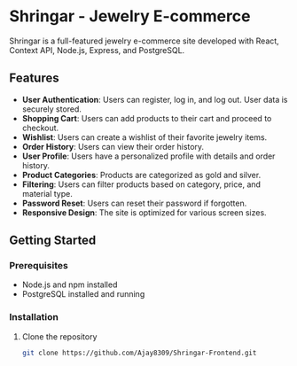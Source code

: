 # Shringar - Jewelry E-commerce

Shringar is a full-featured jewelry e-commerce site developed with React, Context API, Node.js, Express, and PostgreSQL.

## Features

- **User Authentication**: Users can register, log in, and log out. User data is securely stored.
- **Shopping Cart**: Users can add products to their cart and proceed to checkout.
- **Wishlist**: Users can create a wishlist of their favorite jewelry items.
- **Order History**: Users can view their order history.
- **User Profile**: Users have a personalized profile with details and order history.
- **Product Categories**: Products are categorized as gold and silver.
- **Filtering**: Users can filter products based on category, price, and material type.
- **Password Reset**: Users can reset their password if forgotten.
- **Responsive Design**: The site is optimized for various screen sizes.

## Getting Started

### Prerequisites

- Node.js and npm installed
- PostgreSQL installed and running

### Installation

1. Clone the repository

   ```bash
   git clone https://github.com/Ajay8309/Shringar-Frontend.git






